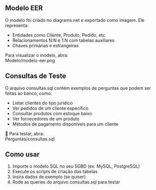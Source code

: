 
##  Modelo EER

O modelo foi criado no diagrams.net e exportado como imagem. Ele representa:

- Entidades como Cliente, Produto, Pedido, etc.
- Relacionamentos N:N e 1:N com tabelas auxiliares
- Chaves primárias e estrangeiras

 Para visualizar o modelo, abra:  
 Modelo/modelo-eer.png

##  Consultas de Teste

O arquivo consultas.sql contém exemplos de perguntas que podem ser feitas ao banco, como:

- Listar clientes do tipo jurídico
- Ver pedidos de um cliente específico
- Consultar produtos com estoque baixo
- Ver fornecedores de um produto
- Métodos de pagamento disponíveis para um cliente

📄 Para testar, abra:  
Perguntas/consultas.sql

##  Como usar

1. Importe o modelo SQL no seu SGBD (ex: MySQL, PostgreSQL)
2. Execute os scripts de criação das tabelas
3. Insira dados de exemplo (se quiser)
4. Rode as queries do arquivo consultas.sql para testar

